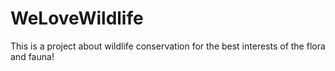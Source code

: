 # WeLoveWildlife
This is a project about wildlife conservation for the best interests of the flora and fauna!
